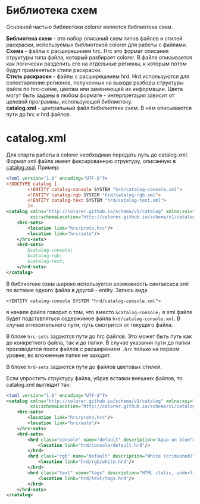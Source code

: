 # Библиотека схем

Основной частью библиотеки colorer является библиотека схем.

**Библиотека схем** - это набор описаний схем типов файлов и стилей раскраски, используемых библиотекой colorer для работы с файлами.\
**Cхема** - файлы с расширешнием hrc. Hrc это формат описания структуры типа файла, который разбирает colorer. В файле описывается как логически разделить его на отдельные регионы,
к которым потом будут применяться стили раскраски.\
**Стиль раскраски** - файлы с расширешнием hrd. Hrd используются для сопоставление регионов, полученных на выходе разборы структуры файла по hrc-схеме, цветам или заменяющей их
информации. Цвета могут быть заданы в любом формате - интерпретация зависит от целевой программы, использующей библиотеку.\
**catalog.xml** - центральный файл бибилиотеки схем. В нём описываются пути до hrc и hrd файлов.

# catalog.xml

Для старта работы в colorer необходимо передать путь до catalog.xml. Формат xml файла имеет фиксированную структуру, описанную
в [catalog.xsd](https://colorer.github.io/schema/v1/catalog.xsd). Пример:

```xml
<?xml version="1.0" encoding="UTF-8"?>
<!DOCTYPE catalog [
        <!ENTITY catalog-console SYSTEM "hrd/catalog-console.xml">
        <!ENTITY catalog-rgb SYSTEM "hrd/catalog-rgb.xml">
        <!ENTITY catalog-text SYSTEM "hrd/catalog-text.xml">
        ]>
<catalog xmlns="http://colorer.github.io/schema/v1/catalog" xmlns:xsi="http://www.w3.org/2001/XMLSchema-instance"
         xsi:schemaLocation="http://colorer.github.io/schema/v1/catalog https://colorer.github.io/schema/v1/catalog.xsd">
    <hrc-sets>
        <location link="hrc/proto.hrc"/>
        <location link="hrc/auto"/>
    </hrc-sets>
    <hrd-sets>
        &catalog-console;
        &catalog-rgb;
        &catalog-text;
    </hrd-sets>
</catalog>
```

В библиотеке схем широко используется возможность синтаксиса xml по вставке одного файла в другой - entity. Запись вида

```
<!ENTITY catalog-console SYSTEM "hrd/catalog-console.xml">
```

в начале файла говорит о том, что вместо `&catalog-console;` в xml файле будет подставляться содержимое файла `hrd/catalog-console.xml`. В случае относительного пути, путь
смотрится от текущего файла.

В блоке `hrc-sets` задаются пути до hrc файлов. Это может быть путь как до конкретного файла, так и до папки. В случае указания пути до папки производится поиск файлов с
расширением `.hrc` только на первом уровне, во вложенные папки не заходит.

В блоке `hrd-sets` задаются пути до файлов цветовых стилей.

Если упростить структуру файла, убрав вставки внешних файлов, то catalog.xml выглядит так:

```xml
<?xml version="1.0" encoding="UTF-8"?>
<catalog xmlns="http://colorer.github.io/schema/v1/catalog" xmlns:xsi="http://www.w3.org/2001/XMLSchema-instance"
         xsi:schemaLocation="http://colorer.github.io/schema/v1/catalog https://colorer.github.io/schema/v1/catalog.xsd">
    <hrc-sets>
        <location link="hrc/proto.hrc"/>
        <location link="hrc/auto"/>
    </hrc-sets>
    <hrd-sets>
        <hrd class="console" name="default" description="Aqua on blue">
            <location link="hrd/console/default.hrd"/>
        </hrd>
        <hrd class="rgb" name="default" description="White (crimsoned)">
            <location link="hrd/rgb/white.hrd"/>
        </hrd>
        <hrd class="text" name="tags" description="HTML italic, underline indention">
            <location link="hrd/text/tags.hrd"/>
        </hrd>
    </hrd-sets>
</catalog>
```